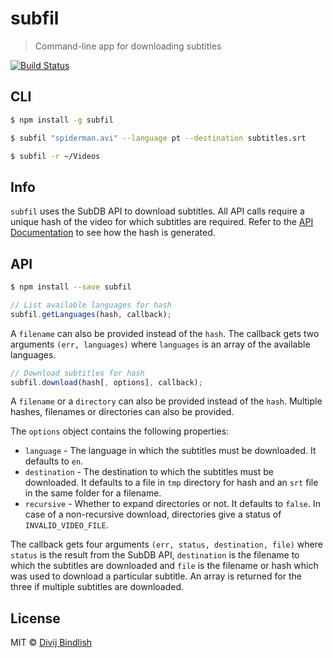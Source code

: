 # subfil

> Command-line app for downloading subtitles

[![Build Status](https://travis-ci.org/divijbindlish/subfil.svg?branch=master)](https://travis-ci.org/divijbindlish/subfil)

## CLI

```sh
$ npm install -g subfil
```

```sh
$ subfil "spiderman.avi" --language pt --destination subtitles.srt
```

```sh
$ subfil -r ~/Videos
```

## Info

`subfil` uses the SubDB API to download subtitles. All API calls require a unique hash of the video for which subtitles are required. Refer to the
[API Documentation](http://thesubdb.com/api) to see how the hash is generated.

## API

```sh
$ npm install --save subfil
```

```js
// List available languages for hash
subfil.getLanguages(hash, callback);
```

A `filename` can also be provided instead of the `hash`. The callback gets two arguments `(err, languages)` where `languages` is an array of the available languages.

```js
// Download subtitles for hash
subfil.download(hash[, options], callback);
```

A `filename` or a `directory` can also be provided instead of the `hash`. Multiple hashes, filenames or directories can also be provided.

The `options` object contains the following properties:

* `language` - The language in which the subtitles must be downloaded. It defaults to `en`.
* `destination` - The destination to which the subtitles must be downloaded. It defaults to a file in `tmp` directory for hash and an `srt` file in the same folder for a filename.
* `recursive` - Whether to expand directories or not. It defaults to `false`. In case of a non-recursive download, directories give a status of `INVALID_VIDEO_FILE`.

The callback gets four arguments `(err, status, destination, file)` where `status` is the result from the SubDB API, `destination` is the filename to which the subtitles are downloaded and `file` is the filename or hash which was used to download a particular subtitle. An array is returned for the three if multiple subtitles are downloaded.

## License

MIT © [Divij Bindlish](http://divijbindlish.com)
